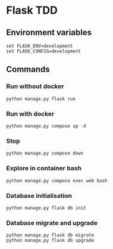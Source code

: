 # Flask TDD

## Environment variables
```
set FLASK_ENV=development
set FLASK_CONFIG=development
```
## Commands
### Run without docker
```
python manage.py flask run
```
### Run with docker
```
python manage.py compose up -d
```
### Stop
```
python manage.py compose down 
```
### Explore in container bash
```
python manage.py compose exec web bash
```
### Database initialisation 
```
python manage.py flask db init
```
### Database migrate and upgrade 
```
python manage.py flask db migrate
python manage.py flask db upgrade
```